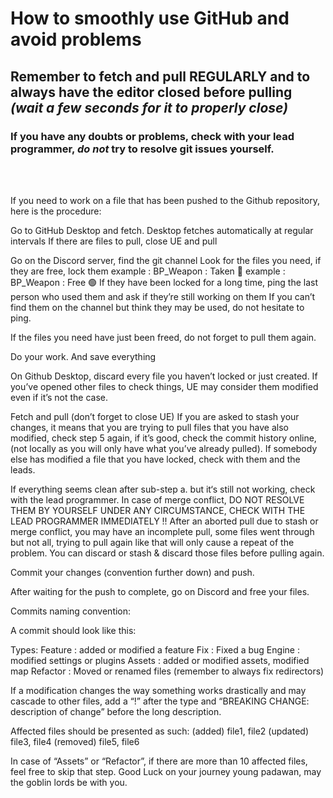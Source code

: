 # How to smoothly use GitHub and avoid problems

## Remember to fetch and pull REGULARLY and to always have the editor closed before pulling *(wait a few seconds for it to properly close)*

### If you have any doubts or problems, check with your lead programmer, **_do not_** try to resolve git issues yourself.

<br>
<br>

If you need to work on a file that has been pushed to the Github repository, here is the procedure:

Go to GitHub Desktop and fetch. Desktop fetches automatically at regular intervals
If there are files to pull, close UE and pull

Go on the Discord server, find the git channel
Look for the files you need, if they are free, lock them
example : BP_Weapon : Taken 🛑
example : BP_Weapon : Free 🟢
If they have been locked for a long time, ping the last person who used them and ask if they’re still working on them
If you can’t find them on the channel but think they may be used, do not hesitate to ping.

If the files you need have just been freed, do not forget to pull them again.

Do your work. And save everything

On Github Desktop, discard every file you haven’t locked or just created.
If you’ve opened other files to check things, UE may consider them modified even if it’s not the case.

Fetch and pull (don’t forget to close UE)
If you are asked to stash your changes, it means that you are trying to pull files that you have also modified, check step 5 again, if it’s good, check the commit history online, (not locally as you will only have what you’ve already pulled). 
If somebody else has modified a file that you have locked, check with them and the leads.






If everything seems clean after sub-step a. but it‘s still not working, check with the lead programmer.
In case of merge conflict, DO NOT RESOLVE THEM BY YOURSELF UNDER ANY CIRCUMSTANCE, CHECK WITH THE LEAD PROGRAMMER IMMEDIATELY !!
After an aborted pull due to stash or merge conflict, you may have an incomplete pull, some files went through but not all, trying to pull again like that will only cause a repeat of the problem. You can discard or stash & discard those files before pulling again.

Commit your changes (convention further down) and push.

After waiting for the push to complete, go on Discord and free your files.

Commits naming convention:

A commit should look like this:



Types:
Feature : added or modified a feature
Fix : Fixed a bug
Engine : modified settings or plugins
Assets : added or modified assets, modified map
Refactor : Moved or renamed files  (remember to always fix redirectors)

If a modification changes the way something works drastically and may cascade to other files, add a “!” after the type and “BREAKING CHANGE: description of change” before the long description.


Affected files should be presented as such:
(added) file1, file2
(updated) file3, file4
(removed) file5, file6

In case of “Assets” or “Refactor”, if there are more than 10 affected files, feel free to skip that step.
Good Luck on your journey young padawan, may the goblin lords be with you.

